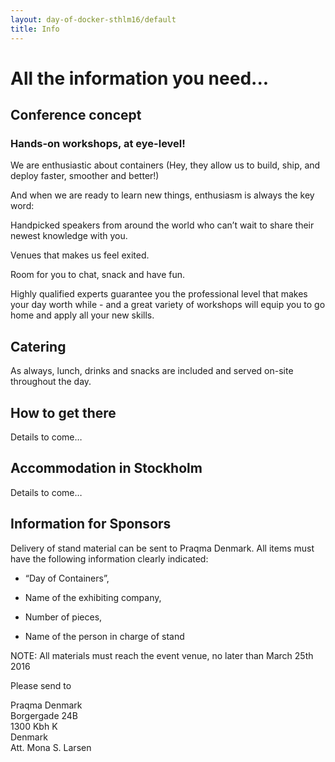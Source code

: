 ```yaml
---
layout: day-of-docker-sthlm16/default
title: Info
---
```

# All the information you need...<br/>

## Conference concept<br/>


### Hands-on workshops, at eye-level!

We are enthusiastic about containers (Hey, they allow us to build, ship, and deploy faster, smoother and better!) 

And when we are ready to learn new things, enthusiasm is always the key word: 


Handpicked speakers from around the world who can’t wait to share their newest knowledge with you. 

Venues that makes us feel exited. 

Room for you to chat, snack and have fun.


Highly qualified experts guarantee you the professional level that makes your day worth while - and a great variety of workshops will equip you to go home and apply all your new skills.


## Catering

As always, lunch, drinks and snacks are included and served on-site throughout the day.



## How to get there

Details to come…


## Accommodation in Stockholm

Details to come…

## Information for Sponsors

Delivery of stand material can be sent to Praqma Denmark. 
All items must have the following information clearly indicated: 

* “Day of Containers”, 

* Name of the exhibiting company, 

* Number of pieces, 

* Name of the person in charge of stand

NOTE: All materials must reach the event venue, no later than March 25th 2016<br/>

Please send to<br/>

Praqma Denmark<br/>
Borgergade 24B<br/>
1300 Kbh K<br/>
Denmark<br/>
Att. Mona S. Larsen<br/>

